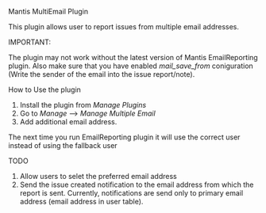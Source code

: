 Mantis MultiEmail Plugin

This plugin allows user to report issues from multiple email addresses.

IMPORTANT:

The plugin may not work without the latest version of Mantis EmailReporting plugin. Also make sure that you have enabled *mail_save_from* coniguration (Write the sender of the email into the issue report/note).

How to Use the plugin

1. Install the plugin from *Manage Plugins*
2. Go to *Manage* --> *Manage Multiple Email*
3. Add additional email address.

The next time you run EmailReporting plugin it will use the correct user instead of using the fallback user

TODO

1. Allow users to selet the preferred email address
2. Send the issue created notification to the email address from which the report is sent. Currently, notifications are send only to primary email address (email address in user table).

